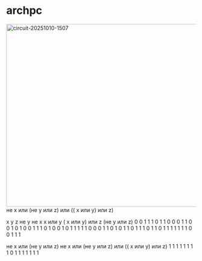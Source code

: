 # archpc
<img width="1324" height="484" alt="circuit-20251010-1507" src="https://github.com/user-attachments/assets/52e30c38-ce79-4b2d-aa89-622e9fbbfaf2" />
не x или (не y или z) или (( x или y) или z)

x  y  z  не y  не x  x или y  ( x или y) или z  (не y или z) 
0  0  1   1     1       0             1              1
0  0  0   1     1       0             0              1
0  1  0   0     1       1             1              0
1  0  0   1     0       1             1              1
1  1  0   0     0       1             1              0
1  0  1   1     0       1             1              1
0  1  1   0     1       1             1              1
1  1  1   0     0       1             1              1

не x или (не y или z)  не x или (не y или z) или (( x или y) или z)
          1                                1
          1                                1
          1                                1
          1                                1
          0                                1
          1                                1
          1                                1
          1                                1

